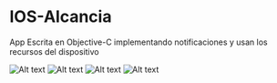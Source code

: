 # IOS-Alcancia

App Escrita en Objective-C implementando notificaciones y usan los recursos del dispositivo

![Alt text](https://lh3.googleusercontent.com/-HS3oS7bj_cg/VrfADV_NGBI/AAAAAAAADvc/vpNihuVsWxA/s512-Ic42/Captura%252520de%252520pantalla%2525202016-02-07%252520a%252520las%2525204.30.28%252520p.m..png "inicio")
![Alt text](https://lh3.googleusercontent.com/-W7camrC-CgM/VrfADbvGKwI/AAAAAAAADvU/GDzJR_yOnNQ/s512-Ic42/Captura%252520de%252520pantalla%2525202016-02-07%252520a%252520las%2525204.28.50%252520p.m..png "App")
![Alt text](https://lh3.googleusercontent.com/-PBc68mhuI_4/VrfA_19kbdI/AAAAAAAADwI/E9K-Q9zuv7E/s512-Ic42/Captura%252520de%252520pantalla%2525202016-02-07%252520a%252520las%2525204.28.03%252520p.m..png "Notificaciones")
![Alt text](https://lh3.googleusercontent.com/-OoRsY6oASkc/VrfADJ1cz-I/AAAAAAAADvQ/WyNayrri_Fo/s512-Ic42/Captura%252520de%252520pantalla%2525202016-02-07%252520a%252520las%2525204.28.40%252520p.m..png "Recursos")
